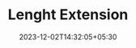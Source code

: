 ---
weight: 999
title: "Lenght Extension"
description: ""
icon: "article"
date: "2023-12-02T14:32:05+05:30"
lastmod: "2023-12-02T14:32:05+05:30"
draft: true
toc: true
---
